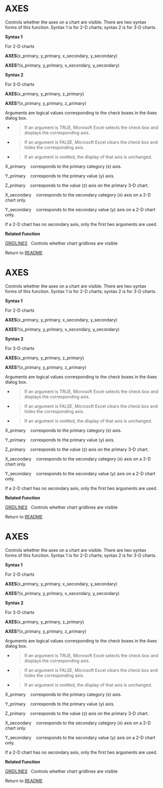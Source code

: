 # AXES

Controls whether the axes on a chart are visible. There are two syntax
forms of this function. Syntax 1 is for 2-D charts; syntax 2 is for 3-D
charts.

**Syntax 1**

For 2-D charts

**AXES**(x\_primary, y\_primary, x\_secondary, y\_secondary)

**AXES**?(x\_primary, y\_primary, x\_secondary, y\_secondary)

**Syntax 2**

For 3-D charts

**AXES**(x\_primary, y\_primary, z\_primary)

**AXES**?(x\_primary, y\_primary, z\_primary)

Arguments are logical values corresponding to the check boxes in the
Axes dialog box.

  - > If an argument is TRUE, Microsoft Excel selects the check box and
    > displays the corresponding axis.

  - > If an argument is FALSE, Microsoft Excel clears the check box and
    > hides the corresponding axis.

  - > If an argument is omitted, the display of that axis is unchanged.


X\_primary&nbsp;&nbsp;&nbsp;&nbsp;corresponds to the primary category
(x) axis.

Y\_primary&nbsp;&nbsp;&nbsp;&nbsp;corresponds to the primary value (y)
axis.

Z\_primary&nbsp;&nbsp;&nbsp;&nbsp;corresponds to the value (z) axis on
the primary 3-D chart.

X\_secondary&nbsp;&nbsp;&nbsp;&nbsp;corresponds to the secondary
category (x) axis on a 2-D chart only.

Y\_secondary&nbsp;&nbsp;&nbsp;&nbsp;corresponds to the secondary value
(y) axis on a 2-D chart only.

If a 2-D chart has no secondary axis, only the first two arguments are
used.

**Related Function**

[GRIDLINES](GRIDLINES.md)&nbsp;&nbsp;&nbsp;Controls whether chart gridlines are visible



Return to [README](README.md#A)

# AXES

Controls whether the axes on a chart are visible. There are two syntax
forms of this function. Syntax 1 is for 2-D charts; syntax 2 is for 3-D
charts.

**Syntax 1**

For 2-D charts

**AXES**(x\_primary, y\_primary, x\_secondary, y\_secondary)

**AXES**?(x\_primary, y\_primary, x\_secondary, y\_secondary)

**Syntax 2**

For 3-D charts

**AXES**(x\_primary, y\_primary, z\_primary)

**AXES**?(x\_primary, y\_primary, z\_primary)

Arguments are logical values corresponding to the check boxes in the
Axes dialog box.

  - > If an argument is TRUE, Microsoft Excel selects the check box and
    > displays the corresponding axis.

  - > If an argument is FALSE, Microsoft Excel clears the check box and
    > hides the corresponding axis.

  - > If an argument is omitted, the display of that axis is unchanged.


X\_primary&nbsp;&nbsp;&nbsp;&nbsp;corresponds to the primary category
(x) axis.

Y\_primary&nbsp;&nbsp;&nbsp;&nbsp;corresponds to the primary value (y)
axis.

Z\_primary&nbsp;&nbsp;&nbsp;&nbsp;corresponds to the value (z) axis on
the primary 3-D chart.

X\_secondary&nbsp;&nbsp;&nbsp;&nbsp;corresponds to the secondary
category (x) axis on a 2-D chart only.

Y\_secondary&nbsp;&nbsp;&nbsp;&nbsp;corresponds to the secondary value
(y) axis on a 2-D chart only.

If a 2-D chart has no secondary axis, only the first two arguments are
used.

**Related Function**

[GRIDLINES](GRIDLINES.md)&nbsp;&nbsp;&nbsp;Controls whether chart gridlines are visible



Return to [README](README.md#A)

# AXES

Controls whether the axes on a chart are visible. There are two syntax
forms of this function. Syntax 1 is for 2-D charts; syntax 2 is for 3-D
charts.

**Syntax 1**

For 2-D charts

**AXES**(x\_primary, y\_primary, x\_secondary, y\_secondary)

**AXES**?(x\_primary, y\_primary, x\_secondary, y\_secondary)

**Syntax 2**

For 3-D charts

**AXES**(x\_primary, y\_primary, z\_primary)

**AXES**?(x\_primary, y\_primary, z\_primary)

Arguments are logical values corresponding to the check boxes in the
Axes dialog box.

  - > If an argument is TRUE, Microsoft Excel selects the check box and
    > displays the corresponding axis.

  - > If an argument is FALSE, Microsoft Excel clears the check box and
    > hides the corresponding axis.

  - > If an argument is omitted, the display of that axis is unchanged.


X\_primary&nbsp;&nbsp;&nbsp;&nbsp;corresponds to the primary category
(x) axis.

Y\_primary&nbsp;&nbsp;&nbsp;&nbsp;corresponds to the primary value (y)
axis.

Z\_primary&nbsp;&nbsp;&nbsp;&nbsp;corresponds to the value (z) axis on
the primary 3-D chart.

X\_secondary&nbsp;&nbsp;&nbsp;&nbsp;corresponds to the secondary
category (x) axis on a 2-D chart only.

Y\_secondary&nbsp;&nbsp;&nbsp;&nbsp;corresponds to the secondary value
(y) axis on a 2-D chart only.

If a 2-D chart has no secondary axis, only the first two arguments are
used.

**Related Function**

[GRIDLINES](GRIDLINES.md)&nbsp;&nbsp;&nbsp;Controls whether chart gridlines are visible



Return to [README](README.md#A)


